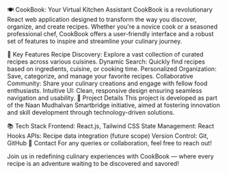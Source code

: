 🍽️ CookBook: Your Virtual Kitchen Assistant
CookBook is a revolutionary React web application designed to transform the way you discover, organize, and create recipes. Whether you're a novice cook or a seasoned professional chef, CookBook offers a user-friendly interface and a robust set of features to inspire and streamline your culinary journey.

🌟 Key Features
Recipe Discovery: Explore a vast collection of curated recipes across various cuisines.
Dynamic Search: Quickly find recipes based on ingredients, cuisine, or cooking time.
Personalized Organization: Save, categorize, and manage your favorite recipes.
Collaborative Community: Share your culinary creations and engage with fellow food enthusiasts.
Intuitive UI: Clean, responsive design ensuring seamless navigation and usability.
🚀 Project Details
This project is developed as part of the Naan Mudhalvan Smartbridge initiative, aimed at fostering innovation and skill development through technology-driven solutions.

📚 Tech Stack
Frontend: React.js, Tailwind CSS
State Management: React Hooks
APIs: Recipe data integration (future scope)
Version Control: Git, GitHub
📧 Contact
For any queries or collaboration, feel free to reach out!

Join us in redefining culinary experiences with CookBook — where every recipe is an adventure waiting to be discovered and savored!
